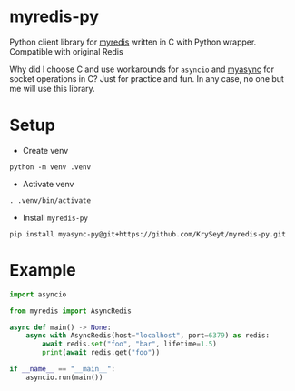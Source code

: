 # myredis-py
Python client library for [myredis](https://github.com/KrySeyt/myredis) written in C with Python wrapper. Compatible with original Redis

Why did I choose C and use workarounds for `asyncio` and [myasync](https://github.com/KrySeyt/myasync) for socket operations in C? Just for practice and fun. In any case, no one but me will use this library.

# Setup
- Create venv
```shell
python -m venv .venv 
```

- Activate venv
```shell
. .venv/bin/activate 
```

- Install `myredis-py`
```shell
pip install myasync-py@git+https://github.com/KrySeyt/myredis-py.git
```

# Example
```python
import asyncio

from myredis import AsyncRedis

async def main() -> None:
    async with AsyncRedis(host="localhost", port=6379) as redis:
        await redis.set("foo", "bar", lifetime=1.5)
        print(await redis.get("foo"))

if __name__ == "__main__":
    asyncio.run(main())

```
